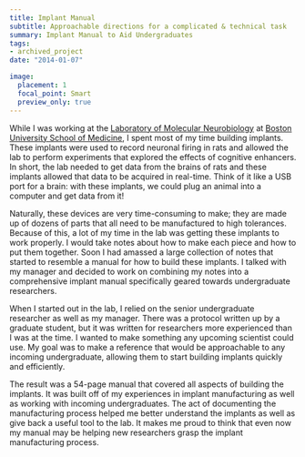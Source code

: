 ```yaml
---
title: Implant Manual
subtitle: Approachable directions for a complicated & technical task
summary: Implant Manual to Aid Undergraduates
tags:
- archived_project
date: "2014-01-07"

image:
  placement: 1
  focal_point: Smart
  preview_only: true
--- 
```


While I was working at the [Laboratory of Molecular Neurobiology](https://www.bumc.bu.edu/busm-pm/research/laboratories/lmn/) at [Boston University School of Medicine](https://www.bumc.bu.edu/busm-pm/), I spent most of my time building implants. These implants were used to record neuronal firing in rats and allowed the lab to perform experiments that explored the effects of cognitive enhancers. In short, the lab needed to get data from the brains of rats and these implants allowed that data to be acquired in real-time. Think of it like a USB port for a brain: with these implants, we could plug an animal into a computer and get data from it!

Naturally, these devices are very time-consuming to make; they are made up of dozens of parts that all need to be manufactured to high tolerances. Because of this, a lot of my time in the lab was getting these implants to work properly. I would take notes about how to make each piece and how to put them together. Soon I had amassed a large collection of notes that started to resemble a manual for how to build these implants. I talked with my manager and decided to work on combining my notes into a comprehensive implant manual specifically geared towards undergraduate researchers.

When I started out in the lab, I relied on the senior undergraduate researcher as well as my manager. There was a protocol written up by a graduate student, but it was written for researchers more experienced than I was at the time. I wanted to make something any upcoming scientist could use. My goal was to make a reference that would be approachable to any incoming undergraduate, allowing them to start building implants quickly and efficiently.

The result was a 54-page manual that covered all aspects of building the implants. It was built off of my experiences in implant manufacturing as well as working with incoming undergraduates. The act of documenting the manufacturing process helped me better understand the implants as well as give back a useful tool to the lab. It makes me proud to think that even now my manual may be helping new researchers grasp the implant manufacturing process.
